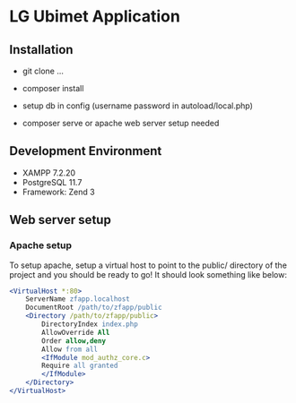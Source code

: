 # LG Ubimet Application

## Installation

- git clone ...
- composer install
- setup db in config (username password in autoload/local.php)

- composer serve or apache web server setup needed

## Development Environment

- XAMPP 7.2.20
- PostgreSQL 11.7
- Framework: Zend 3

## Web server setup

### Apache setup

To setup apache, setup a virtual host to point to the public/ directory of the
project and you should be ready to go! It should look something like below:

```apache
<VirtualHost *:80>
    ServerName zfapp.localhost
    DocumentRoot /path/to/zfapp/public
    <Directory /path/to/zfapp/public>
        DirectoryIndex index.php
        AllowOverride All
        Order allow,deny
        Allow from all
        <IfModule mod_authz_core.c>
        Require all granted
        </IfModule>
    </Directory>
</VirtualHost>
```
